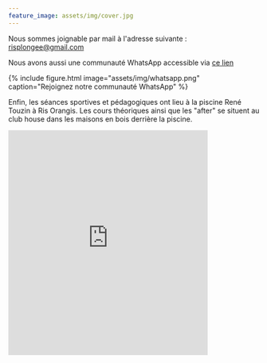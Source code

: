 ```yaml
---
feature_image: assets/img/cover.jpg
---
```


Nous sommes joignable par mail à l'adresse suivante : 
[risplongee@gmail.com](mailto:risplongee+adhesion@gmail.com)

Nous avons aussi une communauté WhatsApp accessible via [ce lien](https://chat.whatsapp.com/LCriYyvy98GBHcAubOUgeL)

{% include figure.html image="assets/img/whatsapp.png" caption="Rejoignez notre communauté WhatsApp" %}

Enfin, les séances sportives et pédagogiques ont lieu à la piscine René Touzin à Ris Orangis. Les cours théoriques ainsi que les "after" se situent au club house dans les maisons en bois derrière la piscine.

<iframe src="https://www.google.com/maps/embed?pb=!1m18!1m12!1m3!1d2636.0566681053106!2d2.401265211982843!3d48.64703111543785!2m3!1f0!2f0!3f0!3m2!1i1024!2i768!4f13.1!3m3!1m2!1s0x47e5de51fefb2771%3A0x661f191049530983!2sPiscine%20Ren%C3%A9%20Touzin!5e0!3m2!1sfr!2sfr!4v1725483896463!5m2!1sfr!2sfr" width="400" height="450" style="border:0;" allowfullscreen="" loading="lazy" referrerpolicy="no-referrer-when-downgrade"></iframe>
